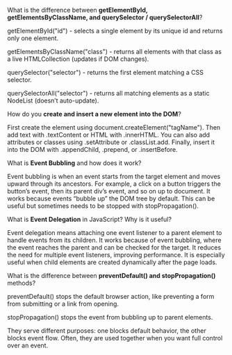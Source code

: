  What is the difference between **getElementById, getElementsByClassName, and querySelector / querySelectorAll**?

getElementById("id") - selects a single element by its unique id and returns only one element.

getElementsByClassName("class") - returns all elements with that class as a live HTMLCollection (updates if DOM changes).

querySelector("selector") - returns the first element matching a CSS selector.

querySelectorAll("selector") - returns all matching elements as a static NodeList (doesn’t auto-update).




 How do you **create and insert a new element into the DOM**?

First  create the element using document.createElement("tagName").
Then  add text with .textContent or HTML with .innerHTML.
You can also add attributes or classes using .setAttribute or .classList.add.
Finally, insert it into the DOM with .appendChild, .prepend, or .insertBefore.




 What is **Event Bubbling** and how does it work?

Event bubbling is when an event starts from the target element and moves upward through its ancestors.
For example, a click on a button triggers the button’s event, then its parent div’s event, and so on up to document.
It works because events “bubble up” the DOM tree by default.
This can be useful but sometimes needs to be stopped with stopPropagation().




 What is **Event Delegation** in JavaScript? Why is it useful?

Event delegation means attaching one event listener to a parent element to handle events from its children.
It works because of event bubbling, where the event reaches the parent and can be checked for the target.
It reduces the need for multiple event listeners, improving performance.
It is especially useful when child elements are created dynamically after the page loads.



 What is the difference between **preventDefault() and stopPropagation()** methods?

preventDefault() stops the default browser action, like preventing a form from submitting or a link from opening.

stopPropagation() stops the event from bubbling up to parent elements.

They serve different purposes: one blocks default behavior, the other blocks event flow.
Often, they are used together when you want full control over an event.